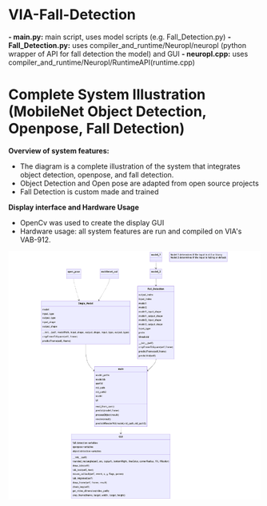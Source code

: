 # VIA-Fall-Detection

**- main.py:** main script, uses model scripts (e.g. Fall_Detection.py)
**- Fall_Detection.py:** uses compiler_and_runtime/Neuropl/neuropl (python wrapper of API for fall detection the model) and GUI
**- neuropl.cpp:** uses compiler_and_runtime/Neuropl/RuntimeAPI(runtime.cpp)

# Complete System Illustration (MobileNet Object Detection, Openpose, Fall Detection)

**Overview of system features:**
- The diagram is a complete illustration of the system that integrates object detection, openpose, and fall detection.
- Object Detection and Open pose are adapted from open source projects
- Fall Detection is custom made and trained

**Display interface and Hardware Usage**
- OpenCv was used to create the display GUI
- Hardware usage: all system features are run and compiled on VIA's VAB-912.

  
![Systemillustration](mermaid-diagram-2023-07-18-134540.png)

